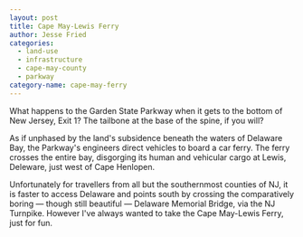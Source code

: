 ```yaml
---
layout: post
title: Cape May-Lewis Ferry
author: Jesse Fried
categories:
  - land-use
  - infrastructure
  - cape-may-county
  - parkway
category-name: cape-may-ferry
---
```


What happens to the Garden State Parkway when it gets to the bottom of New Jersey, Exit 1? The tailbone at the base of the spine, if you will?

As if unphased by the land's subsidence beneath the waters of Delaware Bay, the Parkway's engineers direct vehicles to board a car ferry. The ferry crosses the entire bay, disgorging its human and vehicular cargo at Lewis, Deleware, just west of Cape Henlopen.

Unfortunately for travellers from all but the southernmost counties of NJ, it is faster to access Delaware and points south by crossing the comparatively boring — though still beautiful — Delaware Memorial Bridge, via the NJ Turnpike. However I've always wanted to take the Cape May-Lewis Ferry, just for fun. 
